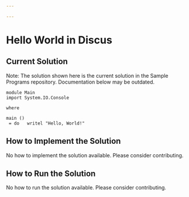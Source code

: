 ```yaml
---

---
```


# Hello World in Discus

## Current Solution

Note: The solution shown here is the current solution in the Sample Programs repository. Documentation below may be outdated.

```Discus
module Main
import System.IO.Console

where

main ()
 = do   writel "Hello, World!"

```

## How to Implement the Solution

No how to implement the solution available. Please consider contributing.

## How to Run the Solution

No how to run the solution available. Please consider contributing.